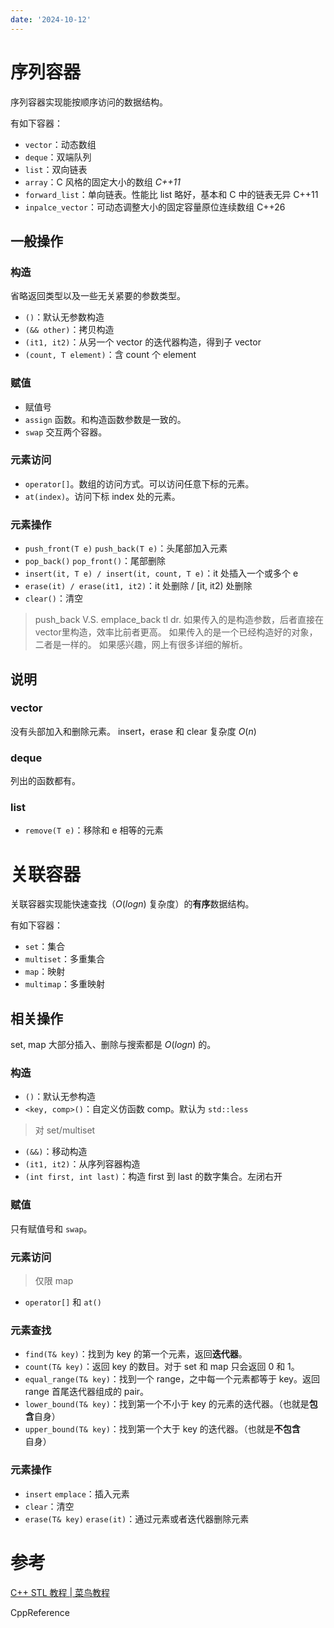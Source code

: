 ```yaml
---
date: '2024-10-12'
---
```


# 序列容器

序列容器实现能按顺序访问的数据结构。

有如下容器：
- `vector`：动态数组
- `deque`：双端队列
- `list`：双向链表
- `array`：C 风格的固定大小的数组 *C++11*
- `forward_list`：单向链表。性能比 list 略好，基本和 C 中的链表无异 C++11
- `inpalce_vector`：可动态调整大小的固定容量原位连续数组 C++26

## 一般操作
### 构造

省略返回类型以及一些无关紧要的参数类型。

- `()`：默认无参数构造
- `(&& other)`：拷贝构造
- `(it1, it2)`：从另一个 vector 的迭代器构造，得到子 vector
- `(count, T element)`：含 count 个 element

### 赋值

- 赋值号
- `assign` 函数。和构造函数参数是一致的。
- `swap` 交互两个容器。

### 元素访问

- `operator[]`。数组的访问方式。可以访问任意下标的元素。
- `at(index)`。访问下标 index 处的元素。 

### 元素操作

- `push_front(T e)` `push_back(T e)`：头尾部加入元素
- `pop_back()` `pop_front()`：尾部删除
- `insert(it, T e) / insert(it, count, T e)`：it 处插入一个或多个 e
- `erase(it) / erase(it1, it2)`：it 处删除 / \[it, it2\) 处删除
- `clear()`：清空

> push_back V.S. emplace_back
> tl dr. 如果传入的是构造参数，后者直接在vector里构造，效率比前者更高。
> 如果传入的是一个已经构造好的对象，二者是一样的。
> 如果感兴趣，网上有很多详细的解析。

## 说明

### vector
没有头部加入和删除元素。
insert，erase 和 clear 复杂度 $O(n)$

### deque
列出的函数都有。

### list
- `remove(T e)`：移除和 e 相等的元素

# 关联容器

关联容器实现能快速查找（$O(log n)$ 复杂度）的**有序**数据结构。

有如下容器：
- `set`：集合
- `multiset`：多重集合
- `map`：映射
- `multimap`：多重映射

## 相关操作

set, map 大部分插入、删除与搜索都是 $O(logn)$ 的。

### 构造

- `()`：默认无参构造
- `<key, comp>()`：自定义仿函数 comp。默认为 `std::less`

>对 set/multiset
- `(&&)`：移动构造
- `(it1, it2)`：从序列容器构造
- `(int first, int last)`：构造 first 到 last 的数字集合。左闭右开

### 赋值

只有赋值号和 `swap`。

### 元素访问

>仅限 map

- `operator[]` 和 `at()`

### 元素查找

- `find(T& key)`：找到为 key 的第一个元素，返回**迭代器**。
- `count(T& key)`：返回 key 的数目。对于 set 和 map 只会返回 0 和 1。
- `equal_range(T& key)`：找到一个 range，之中每一个元素都等于 key。返回 range 首尾迭代器组成的 pair。
- `lower_bound(T& key)`：找到第一个不小于 key 的元素的迭代器。（也就是**包含**自身） 
- `upper_bound(T& key)`：找到第一个大于 key 的迭代器。（也就是**不包含**自身）

### 元素操作

- `insert` `emplace`：插入元素
- `clear`：清空
- `erase(T& key)` `erase(it)`：通过元素或者迭代器删除元素

# 参考

[C++ STL 教程 | 菜鸟教程](https://www.runoob.com/cplusplus/cpp-stl-tutorial.html)

CppReference